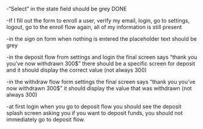 
-“Select” in the state field should be grey
DONE


-If I fill out the form to enroll a user, verify my email, login, go to settings, logout, go to the enroll flow again, all of my information is still present

-in the sign on form when nothing is entered the placeholder text should be grey

-in the deposit flow from settings and login the final screen says “thank you you’ve now withdrawn 300$” there should be a specific screen for deposit and it should display the correct value (not always 300)

-in the withdraw flow form settings the final screen says “thank you you’ve now withdrawn 300$” it should display the value that was withdrawn (not always 300)

-at first login when you go to deposit flow you should see the deposit splash screen asking you if you want to deposit funds, you should not immediately go to deposit flow.

